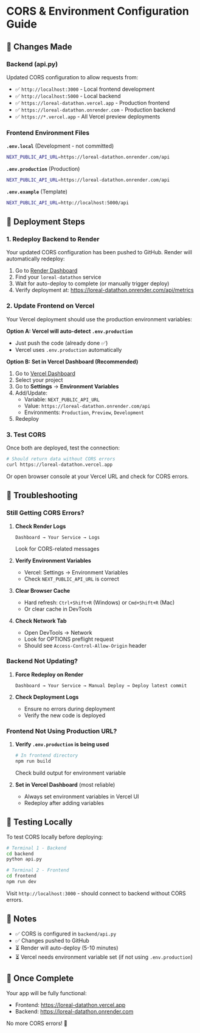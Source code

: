 # CORS & Environment Configuration Guide

## 🔧 Changes Made

### Backend (api.py)
Updated CORS configuration to allow requests from:
- ✅ `http://localhost:3000` - Local frontend development
- ✅ `http://localhost:5000` - Local backend
- ✅ `https://loreal-datathon.vercel.app` - Production frontend
- ✅ `https://loreal-datathon.onrender.com` - Production backend
- ✅ `https://*.vercel.app` - All Vercel preview deployments

### Frontend Environment Files

**`.env.local`** (Development - not committed)
```bash
NEXT_PUBLIC_API_URL=https://loreal-datathon.onrender.com/api
```

**`.env.production`** (Production)
```bash
NEXT_PUBLIC_API_URL=https://loreal-datathon.onrender.com/api
```

**`.env.example`** (Template)
```bash
NEXT_PUBLIC_API_URL=http://localhost:5000/api
```

## 🚀 Deployment Steps

### 1. Redeploy Backend to Render
Your updated CORS configuration has been pushed to GitHub. Render will automatically redeploy:

1. Go to [Render Dashboard](https://dashboard.render.com/)
2. Find your `loreal-datathon` service
3. Wait for auto-deploy to complete (or manually trigger deploy)
4. Verify deployment at: https://loreal-datathon.onrender.com/api/metrics

### 2. Update Frontend on Vercel
Your Vercel deployment should use the production environment variables:

**Option A: Vercel will auto-detect `.env.production`**
- Just push the code (already done ✅)
- Vercel uses `.env.production` automatically

**Option B: Set in Vercel Dashboard (Recommended)**
1. Go to [Vercel Dashboard](https://vercel.com/dashboard)
2. Select your project
3. Go to **Settings** → **Environment Variables**
4. Add/Update:
   - Variable: `NEXT_PUBLIC_API_URL`
   - Value: `https://loreal-datathon.onrender.com/api`
   - Environments: `Production`, `Preview`, `Development`
5. Redeploy

### 3. Test CORS
Once both are deployed, test the connection:

```bash
# Should return data without CORS errors
curl https://loreal-datathon.vercel.app
```

Or open browser console at your Vercel URL and check for CORS errors.

## 🐛 Troubleshooting

### Still Getting CORS Errors?

1. **Check Render Logs**
   ```
   Dashboard → Your Service → Logs
   ```
   Look for CORS-related messages

2. **Verify Environment Variables**
   - Vercel: Settings → Environment Variables
   - Check `NEXT_PUBLIC_API_URL` is correct

3. **Clear Browser Cache**
   - Hard refresh: `Ctrl+Shift+R` (Windows) or `Cmd+Shift+R` (Mac)
   - Or clear cache in DevTools

4. **Check Network Tab**
   - Open DevTools → Network
   - Look for OPTIONS preflight request
   - Should see `Access-Control-Allow-Origin` header

### Backend Not Updating?

1. **Force Redeploy on Render**
   ```
   Dashboard → Your Service → Manual Deploy → Deploy latest commit
   ```

2. **Check Deployment Logs**
   - Ensure no errors during deployment
   - Verify the new code is deployed

### Frontend Not Using Production URL?

1. **Verify `.env.production` is being used**
   ```bash
   # In frontend directory
   npm run build
   ```
   Check build output for environment variable

2. **Set in Vercel Dashboard** (most reliable)
   - Always set environment variables in Vercel UI
   - Redeploy after adding variables

## 🧪 Testing Locally

To test CORS locally before deploying:

```bash
# Terminal 1 - Backend
cd backend
python api.py

# Terminal 2 - Frontend
cd frontend
npm run dev
```

Visit `http://localhost:3000` - should connect to backend without CORS errors.

## 📝 Notes

- ✅ CORS is configured in `backend/api.py`
- ✅ Changes pushed to GitHub
- ⏳ Render will auto-deploy (5-10 minutes)
- ⏳ Vercel needs environment variable set (if not using `.env.production`)

## 🎉 Once Complete

Your app will be fully functional:
- Frontend: https://loreal-datathon.vercel.app
- Backend: https://loreal-datathon.onrender.com

No more CORS errors! 🚀
